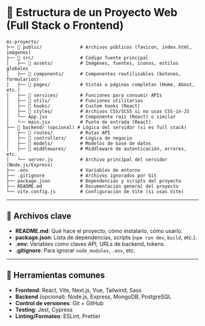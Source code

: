 # 📁 Estructura de un Proyecto Web (Full Stack o Frontend)

```plaintext
mi-proyecto/
├── 📁 public/              # Archivos públicos (favicon, index.html, imágenes)
├── 📁 src/                 # Código fuente principal
│   ├── 📁 assets/          # Imágenes, fuentes, íconos, estilos globales
│   ├── 📁 components/      # Componentes reutilizables (botones, formularios)
│   ├── 📁 pages/           # Vistas o páginas completas (Home, About, etc.)
│   ├── 📁 services/        # Funciones para consumir APIs
│   ├── 📁 utils/           # Funciones utilitarias
│   ├── 📁 hooks/           # Custom hooks (React)
│   ├── 📁 styles/          # Archivos CSS/SCSS si no usas CSS-in-JS
│   └── App.jsx            # Componente raíz (React) o similar
│   └── main.jsx           # Punto de entrada (React)
├── 📁 backend/ (opcional) # Lógica del servidor (si es full stack)
│   ├── 📁 routes/          # Rutas API
│   ├── 📁 controllers/     # Lógica de negocio
│   ├── 📁 models/          # Modelos de base de datos
│   ├── 📁 middlewares/     # Middleware de autenticación, errores, etc.
│   └── server.js          # Archivo principal del servidor (Node.js/Express)
├── .env                   # Variables de entorno
├── .gitignore             # Archivos ignorados por Git
├── package.json           # Dependencias y scripts del proyecto
├── README.md              # Documentación general del proyecto
└── vite.config.js         # Configuración de Vite (si usas Vite)
```

---

## 📄 Archivos clave

- **README.md**: Qué hace el proyecto, cómo instalarlo, cómo usarlo.
- **package.json**: Lista de dependencias, scripts (`npm run dev`, `build`, etc.).
- **.env**: Variables como claves API, URLs de backend, tokens.
- **.gitignore**: Para ignorar `node_modules`, `.env`, etc.

---

## 🧰 Herramientas comunes

- **Frontend**: React, Vite, Next.js, Vue, Tailwind, Sass
- **Backend** (opcional): Node.js, Express, MongoDB, PostgreSQL
- **Control de versiones**: Git + GitHub
- **Testing**: Jest, Cypress
- **Linting/Formateo**: ESLint, Prettier
